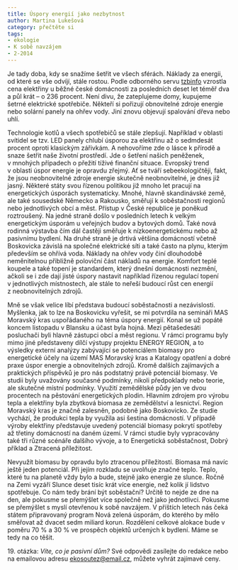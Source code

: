 ```yaml
---
title: Úspory energií jako nezbytnost
author: Martina Lukešová
category: přečtěte si
tags:
- ekologie
- K sobě navzájem
- 2-2014
---
```


Je tady doba, kdy se snažíme šetřit ve všech sférách. Náklady za energii, od které se vše odvíjí, stále rostou. Podle odborného servu [tzbinfo](http://www.tzb-info.cz) vzrostla cena elektřiny u běžné české domácnosti za posledních deset let téměř dva a půl krát – o 236 procent. Není divu, že zateplujeme domy, kupujeme šetrné elektrické spotřebiče. Někteří si pořizují obnovitelné zdroje energie nebo solární panely na ohřev vody. Jiní znovu objevují spalování dřeva nebo uhlí.

Technologie kotlů a všech spotřebičů se stále zlepšují. Například v oblasti svítidel se tzv. LED panely chlubí úsporou za elektřinu až o sedmdesát procent oproti klasickým zářivkám. A nehovoříme zde o lásce k přírodě a snaze šetřit naše životní prostředí. Jde o šetření našich peněženek, v mnohých případech o přežití tíživé finanční situace. Evropský trend v oblasti úspor energie je opravdu zřejmý. Ať se tváří sebeekologičtěji, fakt, že jsou neobnovitelné zdroje energie skutečně neobnovitelné, je dnes již jasný. Některé státy svou řízenou politikou již mnoho let pracují na energetických úsporách systematicky. Mnohé, hlavně skandinávské země, ale také sousedské Německo a Rakousko, směřují k soběstačnosti regionů nebo jednotlivých obcí a měst. Přístup v České republice je poněkud roztroušený. Na jedné straně došlo v posledních letech k velkým energetickým úsporám u veřejných budov a bytových domů. Také nová rodinná výstavba čím dál častěji směřuje k nízkoenergetickému nebo až pasivnímu bydlení. Na druhé straně je drtivá většina domácností včetně Boskovicka závislá na společné elektrické síti a také často na plynu, kterým především se ohřívá voda. Náklady na ohřev vody činí dlouhodobě neměnitelnou přibližně poloviční část nákladů na energie. Komfort teplé koupele a také topení je standardem, který dnešní domácnosti nezmění, ačkoli se i zde dají jisté úspory nastavit například řízenou regulací topení v jednotlivých místnostech, ale stále to neřeší budoucí růst cen energií z neobnovitelných zdrojů.

Mně se však velice líbí představa budoucí soběstačnosti a nezávislosti. Myšlenka, jak to lze na Boskovicku vyřešit, se mi potvrdila na semináři MAS Moravský kras uspořádaného na téma úspory energií. Konal se už popáté koncem listopadu v Blansku a účast byla hojná. Mezi pětašedesáti posluchači byli hlavně zástupci obcí a měst regionu. V rámci programu byly mimo jiné představeny dílčí výstupy projektu ENERGY REGION, a to výsledky externí analýzy zabývající se potenciálem biomasy pro energetické účely na území MAS Moravský kras a Katalogy opatření a dobré praxe úspor energie a obnovitelných zdrojů. Kromě dalších zajímavých a praktických příspěvků je pro nás podstatný právě potenciál biomasy. Ve studii byly uvažovány současné podmínky, nikoli předpoklady nebo teorie, ale skutečné místní podmínky. Využití zemědělské půdy jen ve dvou procentech na pěstování energetických plodin. Hlavním zdrojem pro výrobu tepla a elektřiny byla zbytková biomasa ze zemědělství a lesnictví. Region Moravský kras je značně zalesněn, podobně jako Boskovicko. Ze studie vychází, že produkci tepla by využila asi šestina domácností. V případě výroby elektřiny představuje uvedený potenciál biomasy pokrytí spotřeby až třetiny domácností na daném území. V rámci studie byly vypracovány také tři různé scénáře dalšího vývoje, a to Energetická soběstačnost, Dobrý příklad a Ztracená příležitost.

Nevyužít biomasu by opravdu bylo ztracenou příležitostí. Biomasa má navíc ještě jeden potenciál. Při jejím rozkladu se uvolňuje značné teplo. Teplo, které tu na planetě vždy bylo a bude, stejně jako energie ze slunce. Ročně na Zemi vyzáří Slunce deset tisíc krát více energie, než kolik jí lidstvo spotřebuje.
Co nám tedy brání být soběstační? Určitě to nejde ze dne na den, ale pokusme se přemýšlet více společně než jako jednotlivci. Pokusme se přemýšlet s myslí otevřenou k sobě navzájem.
V příštích letech nás čeká státem připravovaný program Nová zelená úsporám, do kterého by mělo směřovat až dvacet sedm miliard korun. Rozdělení celkové alokace bude v poměru 70 % a 30 % ve prospěch objektů určených k bydlení. Máme se tedy na co těšit.

19\. otázka: *Víte, co je pasivní dům?* Své odpovědi zasílejte do redakce nebo na emailovou adresu <ekosoutez@email.cz>, můžete vyhrát zajímavé ceny.
